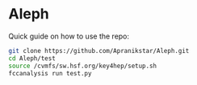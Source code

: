 # Aleph

Quick guide on how to use the repo:

```bash
git clone https://github.com/Apranikstar/Aleph.git
cd Aleph/test
source /cvmfs/sw.hsf.org/key4hep/setup.sh
fccanalysis run test.py
```
